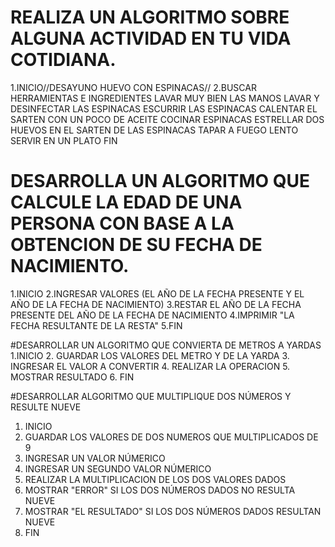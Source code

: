 # REALIZA UN ALGORITMO SOBRE ALGUNA ACTIVIDAD EN TU VIDA COTIDIANA.
1.INICIO//DESAYUNO HUEVO CON ESPINACAS//
2.BUSCAR HERRAMIENTAS E INGREDIENTES
LAVAR MUY BIEN LAS MANOS
LAVAR Y DESINFECTAR LAS ESPINACAS
ESCURRIR LAS ESPINACAS
CALENTAR EL SARTEN CON UN POCO DE ACEITE
COCINAR ESPINACAS 
ESTRELLAR DOS HUEVOS EN EL SARTEN DE LAS ESPINACAS
TAPAR A FUEGO LENTO 
SERVIR EN UN PLATO 
FIN






# DESARROLLA UN ALGORITMO QUE CALCULE LA EDAD DE UNA PERSONA CON BASE A LA OBTENCION DE SU FECHA DE NACIMIENTO.
1.INICIO
2.INGRESAR VALORES (EL AÑO DE LA FECHA PRESENTE Y EL AÑO DE LA FECHA DE NACIMIENTO)
3.RESTAR EL AÑO DE LA FECHA PRESENTE DEL AÑO DE LA FECHA DE NACIMIENTO
4.IMPRIMIR "LA FECHA RESULTANTE DE LA RESTA"
5.FIN

#DESARROLLAR UN ALGORITMO QUE CONVIERTA DE METROS A YARDAS 
1.INICIO
2. GUARDAR LOS VALORES DEL METRO Y DE LA YARDA 
3. INGRESAR EL VALOR A CONVERTIR 
4. REALIZAR LA OPERACION 
5. MOSTRAR RESULTADO
6. FIN







#DESARROLLAR ALGORITMO QUE MULTIPLIQUE DOS NÚMEROS Y RESULTE NUEVE
1. INICIO 
2. GUARDAR LOS VALORES DE DOS NUMEROS QUE MULTIPLICADOS DE 9
3. INGRESAR UN VALOR NÚMERICO
4. INGRESAR UN SEGUNDO VALOR NÚMERICO
5. REALIZAR LA MULTIPLICACION DE LOS DOS VALORES DADOS 
6. MOSTRAR "ERROR" SI LOS DOS NÚMEROS DADOS NO RESULTA NUEVE
7. MOSTRAR "EL RESULTADO" SI LOS DOS NÚMEROS DADOS RESULTAN NUEVE
8. FIN 

